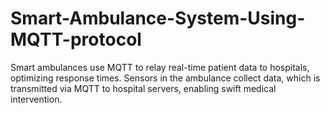 # Smart-Ambulance-System-Using-MQTT-protocol
Smart ambulances use MQTT to relay real-time patient data to hospitals, optimizing response times. Sensors in the ambulance collect data, which is transmitted via MQTT to hospital servers, enabling swift medical intervention.
